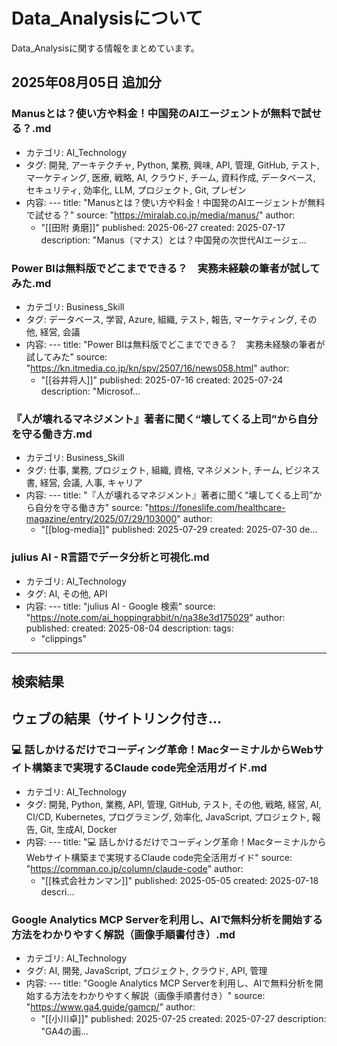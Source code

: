 # Data_Analysisについて

Data_Analysisに関する情報をまとめています。


## 2025年08月05日 追加分

### Manusとは？使い方や料金！中国発のAIエージェントが無料で試せる？.md
- カテゴリ: AI_Technology
- タグ: 開発, アーキテクチャ, Python, 業務, 興味, API, 管理, GitHub, テスト, マーケティング, 医療, 戦略, AI, クラウド, チーム, 資料作成, データベース, セキュリティ, 効率化, LLM, プロジェクト, Git, プレゼン
- 内容: ---
title: "Manusとは？使い方や料金！中国発のAIエージェントが無料で試せる？"
source: "https://miralab.co.jp/media/manus/"
author:
  - "[[田附 勇磨]]"
published: 2025-06-27
created: 2025-07-17
description: "Manus（マナス）とは？中国発の次世代AIエージェ...

### Power BIは無料版でどこまでできる？　実務未経験の筆者が試してみた.md
- カテゴリ: Business_Skill
- タグ: データベース, 学習, Azure, 組織, テスト, 報告, マーケティング, その他, 経営, 会議
- 内容: ---
title: "Power BIは無料版でどこまでできる？　実務未経験の筆者が試してみた"
source: "https://kn.itmedia.co.jp/kn/spv/2507/16/news058.html"
author:
  - "[[谷井将人]]"
published: 2025-07-16
created: 2025-07-24
description: "Microsof...

### 『人が壊れるマネジメント』著者に聞く“壊してくる上司”から自分を守る働き方.md
- カテゴリ: Business_Skill
- タグ: 仕事, 業務, プロジェクト, 組織, 資格, マネジメント, チーム, ビジネス書, 経営, 会議, 人事, キャリア
- 内容: ---
title: "『人が壊れるマネジメント』著者に聞く“壊してくる上司”から自分を守る働き方"
source: "https://foneslife.com/healthcare-magazine/entry/2025/07/29/103000"
author:
  - "[[blog-media]]"
published: 2025-07-29
created: 2025-07-30
de...

### julius AI - R言語でデータ分析と可視化.md
- カテゴリ: AI_Technology
- タグ: AI, その他, API
- 内容: ---
title: "julius AI - Google 検索"
source: "https://note.com/ai_hoppingrabbit/n/na38e3d175029"
author:
published:
created: 2025-08-04
description:
tags:
  - "clippings"
---
## 検索結果

## ウェブの結果（サイトリンク付き...

### 💻 話しかけるだけでコーディング革命！MacターミナルからWebサイト構築まで実現するClaude code完全活用ガイド.md
- カテゴリ: AI_Technology
- タグ: 開発, Python, 業務, API, 管理, GitHub, テスト, その他, 戦略, 経営, AI, CI/CD, Kubernetes, プログラミング, 効率化, JavaScript, プロジェクト, 報告, Git, 生成AI, Docker
- 内容: ---
title: "💻 話しかけるだけでコーディング革命！MacターミナルからWebサイト構築まで実現するClaude code完全活用ガイド"
source: "https://comman.co.jp/column/claude-code"
author:
  - "[[株式会社カンマン]]"
published: 2025-05-05
created: 2025-07-18
descri...

### Google Analytics MCP Serverを利用し、AIで無料分析を開始する方法をわかりやすく解説（画像手順書付き）.md
- カテゴリ: AI_Technology
- タグ: AI, 開発, JavaScript, プロジェクト, クラウド, API, 管理
- 内容: ---
title: "Google Analytics MCP Serverを利用し、AIで無料分析を開始する方法をわかりやすく解説（画像手順書付き）"
source: "https://www.ga4.guide/gamcp/"
author:
  - "[[小川卓]]"
published: 2025-07-25
created: 2025-07-27
description: "GA4の画...

